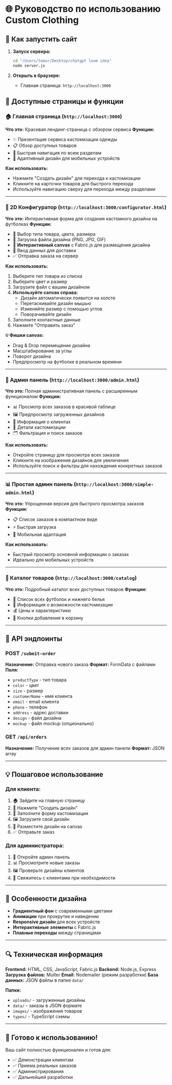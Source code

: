 # 🌐 Руководство по использованию Custom Clothing

## 🚀 Как запустить сайт

1. **Запуск сервера:**

   ```bash
   cd "/Users/temur/Desktop/chatgpt loom idea"
   node server.js
   ```

2. **Открыть в браузере:**
   - Главная страница: `http://localhost:3000`

## 📱 Доступные страницы и функции

### 🏠 Главная страница (`http://localhost:3000`)

**Что это:** Красивая лендинг-страница с обзором сервиса
**Функции:**

- ✨ Презентация сервиса кастомизации одежды
- 📋 Обзор доступных товаров
- 🎯 Быстрая навигация по всем разделам
- 📱 Адаптивный дизайн для мобильных устройств

**Как использовать:**

- Нажмите "Создать дизайн" для перехода к кастомизации
- Кликните на карточки товаров для быстрого перехода
- Используйте навигацию сверху для перехода между разделами

---

### 🎨 2D Конфигуратор (`http://localhost:3000/configurator.html`)

**Что это:** Интерактивная форма для создания кастомного дизайна на футболках
**Функции:**

- 📝 Выбор типа товара, цвета, размера
- 📸 Загрузка файла дизайна (PNG, JPG, GIF)
- 🎨 **Интерактивный canvas** с Fabric.js для размещения дизайна
- 📧 Ввод данных для доставки
- ✅ Отправка заказа на сервер

**Как использовать:**

1. Выберите тип товара из списка
2. Выберите цвет и размер
3. Загрузите файл с вашим дизайном
4. **Используйте canvas справа:**
   - Дизайн автоматически появится на холсте
   - Перетаскивайте дизайн мышью
   - Изменяйте размер с помощью углов
   - Поворачивайте дизайн
5. Заполните контактные данные
6. Нажмите "Отправить заказ"

**💡 Фишки canvas:**

- Drag & Drop перемещение дизайна
- Масштабирование за углы
- Поворот дизайна
- Предпросмотр на футболке в реальном времени

---

### 👑 Админ панель (`http://localhost:3000/admin.html`)

**Что это:** Полная административная панель с расширенным функционалом
**Функции:**

- 📊 Просмотр всех заказов в красивой таблице
- 🖼️ Предпросмотр загруженных дизайнов
- 📧 Информация о клиентах
- 🎨 Детали кастомизации
- 🗂️ Фильтрация и поиск заказов

**Как использовать:**

- Откройте страницу для просмотра всех заказов
- Кликните на изображения дизайнов для увеличения
- Используйте поиск и фильтры для нахождения конкретных заказов

---

### 📊 Простая админ панель (`http://localhost:3000/simple-admin.html`)

**Что это:** Упрощенная версия для быстрого просмотра заказов
**Функции:**

- 📋 Список заказов в компактном виде
- ⚡ Быстрая загрузка
- 📱 Мобильная адаптация

**Как использовать:**

- Быстрый просмотр основной информации о заказах
- Идеально для мобильных устройств

---

### 📂 Каталог товаров (`http://localhost:3000/catalog`)

**Что это:** Подробный каталог всех доступных товаров
**Функции:**

- 👕 Список всех футболок и нижнего белья
- 🎨 Информация о возможности кастомизации
- 💰 Цены и характеристики
- 🛒 Кнопки добавления в корзину

---

## 🔧 API эндпоинты

### POST `/submit-order`

**Назначение:** Отправка нового заказа
**Формат:** FormData с файлами
**Поля:**

- `productType` - тип товара
- `color` - цвет
- `size` - размер
- `customerName` - имя клиента
- `email` - email клиента
- `phone` - телефон
- `address` - адрес доставки
- `design` - файл дизайна
- `mockup` - файл mockup (опционально)

### GET `/api/orders`

**Назначение:** Получение всех заказов для админ панели
**Формат:** JSON array

---

## 💡 Пошаговое использование

### Для клиента:

1. 🏠 Зайдите на главную страницу
2. 🎨 Нажмите "Создать дизайн"
3. 📝 Заполните форму кастомизации
4. 🖼️ Загрузите свой дизайн
5. 🎯 Разместите дизайн на canvas
6. ✅ Отправьте заказ

### Для администратора:

1. 👑 Откройте админ панель
2. 📊 Просмотрите новые заказы
3. 🖼️ Проверьте дизайны клиентов
4. 📧 Свяжитесь с клиентами при необходимости

---

## 🎨 Особенности дизайна

- **Градиентный фон** с современными цветами
- **Анимации** при прокрутке и наведении
- **Responsive дизайн** для всех устройств
- **Интерактивные элементы** с Fabric.js
- **Плавные переходы** между страницами

---

## 🔍 Техническая информация

**Frontend:** HTML, CSS, JavaScript, Fabric.js
**Backend:** Node.js, Express
**Загрузка файлов:** Multer
**Email:** Nodemailer (режим разработки)
**База данных:** JSON файлы в папке `data/`

**Папки:**

- `uploads/` - загруженные дизайны
- `data/` - заказы в JSON формате
- `images/` - изображения товаров
- `types/` - TypeScript схемы

---

## 🚀 Готово к использованию!

Ваш сайт полностью функционален и готов для:

- ✅ Демонстрации клиентам
- ✅ Приема реальных заказов
- ✅ Администрирования
- ✅ Дальнейшей разработки
